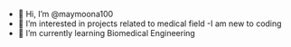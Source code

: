 - 👋 Hi, I’m @maymoona100
- 👀 I’m interested in projects related to medical field
-I am new to coding
- 🌱 I’m currently learning Biomedical Engineering



<!---
maymoona100/maymoona100 is a ✨ special ✨ repository because its `README.md` (this file) appears on your GitHub profile.
You can click the Preview link to take a look at your changes.
--->
